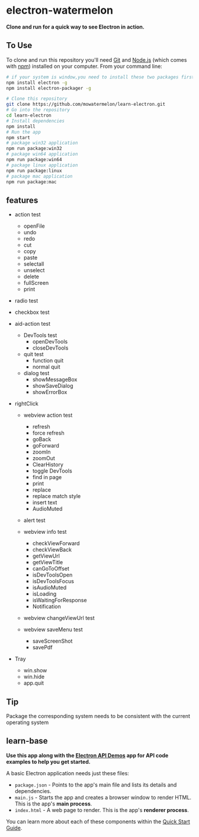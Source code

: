 # electron-watermelon

**Clone and run for a quick way to see Electron in action.**

## To Use

To clone and run this repository you'll need [Git](https://git-scm.com) and [Node.js](https://nodejs.org/en/download/) (which comes with [npm](http://npmjs.com)) installed on your computer. From your command line:

```bash
# if your system is window,you need to install these two packages first
npm install electron -g
npm install electron-packager -g

# Clone this repository
git clone https://github.com/mowatermelon/learn-electron.git
# Go into the repository
cd learn-electron
# Install dependencies
npm install
# Run the app
npm start
# package win32 application
npm run package:win32
# package win64 application
npm run package:win64
# package linux application
npm run package:linux
# package mac application
npm run package:mac
```

## features

- action test
  - openFile
  - undo
  - redo
  - cut
  - copy
  - paste
  - selectall
  - unselect
  - delete
  - fullScreen
  - print

- radio test

- checkbox test

- aid-action test

  - DevTools test
    - openDevTools
    - closeDevTools
  - quit test
    - function quit
    - normal quit
  - dialog test
    - showMessageBox
    - showSaveDialog
    - showErrorBox

- rightClick
  - webview action test
    - refresh
    - force refresh
    - goBack
    - goForward
    - zoomIn
    - zoomOut
    - ClearHistory
    - toggle DevTools
    - find in page
    - print
    - replace
    - replace match style
    - insert text
    - AudioMuted

  - alert test

  - webview info test
    - checkViewForward
    - checkViewBack
    - getViewUrl
    - getViewTitle
    - canGoToOffset
    - isDevToolsOpen
    - isDevToolsFocus
    - isAudioMuted
    - isLoading
    - isWaitingForResponse
    - Notification

  - webview changeViewUrl test

  - webview saveMenu test
    - saveScreenShot
    - savePdf

- Tray
  - win.show
  - win.hide
  - app.quit

## Tip

Package the corresponding system needs to be consistent with the current operating system

## learn-base

**Use this app along with the [Electron API Demos](http://electron.atom.io/#get-started) app for API code examples to help you get started.**

A basic Electron application needs just these files:

- `package.json` - Points to the app's main file and lists its details and dependencies.
- `main.js` - Starts the app and creates a browser window to render HTML. This is the app's **main process**.
- `index.html` - A web page to render. This is the app's **renderer process**.

You can learn more about each of these components within the [Quick Start Guide](http://electron.atom.io/docs/tutorial/quick-start).